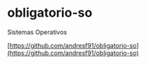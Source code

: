 # obligatorio-so
Sistemas Operativos

[https://github.com/andresf91/obligatorio-so](https://github.com/andresf91/obligatorio-so)
